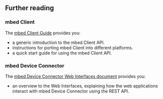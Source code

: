 ## Further reading

### mbed Client

The [mbed Client Guide](/docs/restructure/legacy-products/index.html) provides you:

- a generic introduction to the mbed Client API.
- instructions for porting mbed Client into different platforms.
- a quick start guide for using the mbed Client API.

### mbed Device Connector

The [mbed Device Connector Web Interfaces document](/docs/restructure/legacy-products/mbed-device-connector-web-api.html) provides you:

- an overview to the Web Interfaces, explaining how the web applications interact with mbed Device Connector using the REST API.

